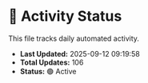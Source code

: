 # 🤖 Activity Status

This file tracks daily automated activity.

- **Last Updated:** 2025-09-12 09:19:58
- **Total Updates:** 106
- **Status:** 🟢 Active
